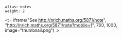 ````
alias: notes
weight: 2
````

<:= iframe("See http://nrich.maths.org/5871/note", "http://nrich.maths.org/5871/note?mobile=1", 700, 1000, image="thumbnail.png") :>